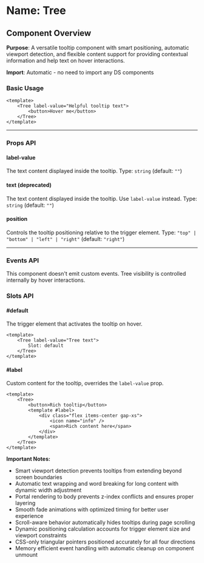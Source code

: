 # Name: Tree
## Component Overview

**Purpose**: A versatile tooltip component with smart positioning, automatic viewport detection, and flexible content support for providing contextual information and help text on hover interactions.

**Import**: Automatic - no need to import any DS components

### Basic Usage

```vue
<template>
    <Tree label-value="Helpful tooltip text">
        <button>Hover me</button>
    </Tree>
</template>
```

---

### Props API

#### label-value
The text content displayed inside the tooltip. Type: `string` (default: `""`)

#### text (deprecated)
The text content displayed inside the tooltip. Use `label-value` instead. Type: `string` (default: `""`)

#### position
Controls the tooltip positioning relative to the trigger element. Type: `"top" | "bottom" | "left" | "right"` (default: `"right"`)

---

### Events API

This component doesn't emit custom events. Tree visibility is controlled internally by hover interactions.

### Slots API

#### #default
The trigger element that activates the tooltip on hover.

```vue
<template>
    <Tree label-value="Tree text">
        Slot: default
    </Tree>
</template>
```

#### #label
Custom content for the tooltip, overrides the `label-value` prop.

```vue
<template>
    <Tree>
        <button>Rich tooltip</button>
        <template #label>
            <div class="flex items-center gap-xs">
                <icon name="info" />
                <span>Rich content here</span>
            </div>
        </template>
    </Tree>
</template>
```

**Important Notes:**
- Smart viewport detection prevents tooltips from extending beyond screen boundaries
- Automatic text wrapping and word breaking for long content with dynamic width adjustment
- Portal rendering to body prevents z-index conflicts and ensures proper layering
- Smooth fade animations with optimized timing for better user experience
- Scroll-aware behavior automatically hides tooltips during page scrolling
- Dynamic positioning calculation accounts for trigger element size and viewport constraints
- CSS-only triangular pointers positioned accurately for all four directions
- Memory efficient event handling with automatic cleanup on component unmount